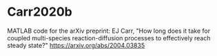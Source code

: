 # Carr2020b

MATLAB code for the arXiv preprint: EJ Carr, "How long does it take for coupled multi-species reaction-diffusion processes to effectively reach steady state?" https://arxiv.org/abs/2004.03835
